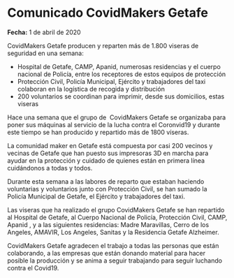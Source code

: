 # Comunicado CovidMakers Getafe

**Fecha:** 1 de abril de 2020

CovidMakers Getafe producen y reparten más de 1.800 viseras de
seguridad en una semana:

* Hospital de Getafe, CAMP, Apanid, numerosas residencias y el cuerpo nacional de Policía, entre los receptores de estos equipos de protección
* Protección Civil, Policía Municipal, Ejército y trabajadores del taxi colaboran en la logística de recogida y distribución
* 200 voluntarios se coordinan para imprimir, desde sus domicilios, estas
viseras

Hace una semana que el grupo de ​ CovidMakers Getafe se organizaba para poner sus máquinas al servicio de la lucha contra el Coronvid19 y durante este tiempo se han producido y repartido más de 1800 víseras.

La comunidad maker en Getafe está compuesta por casi 200 vecinos y vecinas de Getafe que han puesto sus impresoras 3D en marcha para ayudar en la protección y cuidado de quienes están en primera línea cuidándonos a todas y todos.

Durante esta semana a las labores de reparto que estaban haciendo voluntarias y voluntarios junto con Protección Civil, se han sumado la Policía Municipal de Getafe, el Ejército y trabajadores del taxi.

Las viseras que ha realizado el grupo CovidMakers Getafe se han repartido al Hospital de Getafe, al Cuerpo Nacional de Policía, Protección Civil, CAMP, Apanid​ , y a las siguientes residencias:​ Madre Maravillas, Cerro de los Angeles, AMAVIR, Los Angeles, Sanitas​ y la ​ Residencia Getafe Alzheimer​.

CovidMakers Getafe agradecen el trabajo a todas las personas que están colaborando, a las empresas que están donando material para hacer posible la producción y se anima a seguir trabajando para seguir luchando contra el Covid19.